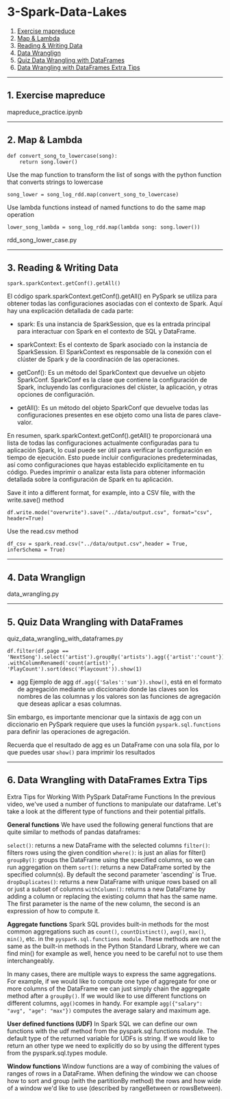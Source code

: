 # 3-Spark-Data-Lakes
1. [Exercise mapreduce](#schema1)
2. [Map & Lambda](#schema2)
3. [Reading & Writing Data](#schema3)
4. [Data Wranglign](#schema4)
5. [Quiz Data Wrangling with DataFrames](#schema5)
6. [Data Wrangling with DataFrames Extra Tips](#schema6)

<hr>
<a name='schema1'></a>

## 1. Exercise mapreduce
mapreduce_practice.ipynb

<hr>
<a name='schema2'></a>

## 2. Map & Lambda
```
def convert_song_to_lowercase(song):
    return song.lower()
``` 

Use the map function to transform the list of songs with the python function that converts strings to lowercase
```
song_lower = song_log_rdd.map(convert_song_to_lowercase)
```
Use lambda functions instead of named functions to do the same map operation
```
lower_song_lambda = song_log_rdd.map(lambda song: song.lower())
```
rdd_song_lower_case.py

<hr>
<a name='schema3'></a>

## 3. Reading & Writing Data

```
spark.sparkContext.getConf().getAll()
```

El código spark.sparkContext.getConf().getAll() en PySpark se utiliza para obtener todas las configuraciones asociadas 
con el contexto de Spark. Aquí hay una explicación detallada de cada parte:

- spark: Es una instancia de SparkSession, que es la entrada principal para interactuar con Spark en el contexto de SQL 
y DataFrame.

- sparkContext: Es el contexto de Spark asociado con la instancia de SparkSession. El SparkContext es responsable de 
la conexión con el clúster de Spark y de la coordinación de las operaciones.

- getConf(): Es un método del SparkContext que devuelve un objeto SparkConf. SparkConf es la clase que contiene 
la configuración de Spark, incluyendo las configuraciones del clúster, la aplicación, y otras opciones de configuración.

- getAll(): Es un método del objeto SparkConf que devuelve todas las configuraciones presentes en ese objeto 
como una lista de pares clave-valor.

En resumen, spark.sparkContext.getConf().getAll() te proporcionará una lista de todas las configuraciones actualmente 
configuradas para tu aplicación Spark, lo cual puede ser útil para verificar la configuración en tiempo de ejecución. 
Esto puede incluir configuraciones predeterminadas, así como configuraciones que hayas establecido explícitamente en 
tu código. Puedes imprimir o analizar esta lista para obtener información detallada sobre la configuración de Spark en 
tu aplicación.


Save it into a different format, for example, into a CSV file, with the write.save() method
```
df.write.mode("overwrite").save("../data/output.csv", format="csv", header=True)
```

Use the read.csv method
```
df_csv = spark.read.csv("../data/output.csv",header = True, inferSchema = True)
```
<hr>
<a name='schema4'></a>

## 4. Data Wranglign

data_wrangling.py

<hr>
<a name='schema5'></a>

## 5. Quiz Data Wrangling with DataFrames

quiz_data_wrangling_with_dataframes.py

```
df.filter(df.page == 'NextSong').select('artist').groupBy('artists').agg({'artist':'count'})\
.withColumnRenamed('count(artist)', 'PlayCount').sort(desc('Playcount')).show(1)
```

- agg
Ejemplo de agg `df.agg({'Sales':'sum'}).show()`, está en el formato de agregación mediante 
un diccionario donde las claves son los nombres de las columnas y los valores son las funciones de agregación 
que deseas aplicar a esas columnas.

Sin embargo, es importante mencionar que la sintaxis de agg con un diccionario en PySpark requiere que uses 
la función `pyspark.sql.functions`  para definir las operaciones de agregación.

Recuerda que el resultado de agg es un DataFrame con una sola fila, por lo que puedes usar `show()` 
para imprimir los resultados



<hr>
<a name='schema6'></a>

## 6. Data Wrangling with DataFrames Extra Tips

Extra Tips for Working With PySpark DataFrame Functions
In the previous video, we've used a number of functions to manipulate our dataframe. Let's take a look at the 
different type of functions and their potential pitfalls.

**General functions**
We have used the following general functions that are quite similar to methods of pandas dataframes:

`select()`: returns a new DataFrame with the selected columns
`filter()`: filters rows using the given condition
`where()`: is just an alias for filter()
`groupBy()`: groups the DataFrame using the specified columns, so we can run aggregation on them
`sort()`: returns a new DataFrame sorted by the specified column(s). By default the second parameter 'ascending' is True.
`dropDuplicates()`: returns a new DataFrame with unique rows based on all or just a subset of columns
`withColumn()`: returns a new DataFrame by adding a column or replacing the existing column that has the same name. 
The first parameter is the name of the new column, the second is an expression of how to compute it.

**Aggregate functions**
Spark SQL provides built-in methods for the most common aggregations such as `count()`, `countDistinct()`, 
`avg()`, `max()`, `min()`, etc. in the `pyspark.sql.functions module`. These methods are not the same as the 
built-in methods in the Python Standard Library, where we can find min() for example as well, hence you need to be 
careful not to use them interchangeably.

In many cases, there are multiple ways to express the same aggregations. For example, if we would like to compute 
one type of aggregate for one or more columns of the DataFrame we can just simply chain the aggregate method after 
a `groupBy()`. If we would like to use different functions on different columns, `agg()`comes in handy. 
For example `agg({"salary": "avg", "age": "max"})` computes the average salary and maximum age.

**User defined functions (UDF)**
In Spark SQL we can define our own functions with the udf method from the pyspark.sql.functions module. 
The default type of the returned variable for UDFs is string. If we would like to return an other type we need to 
explicitly do so by using the different types from the pyspark.sql.types module.

**Window functions**
Window functions are a way of combining the values of ranges of rows in a DataFrame. When defining the window we 
can choose how to sort and group (with the partitionBy method) the rows and how wide of a window we'd like to use 
(described by rangeBetween or rowsBetween).
